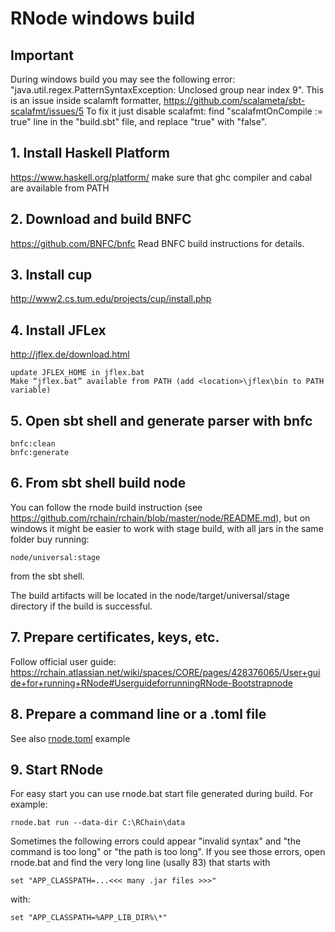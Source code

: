 # RNode windows build
## Important
During windows build you may see the following error: "java.util.regex.PatternSyntaxException: Unclosed group near index 9". This is an issue inside scalamft formatter, https://github.com/scalameta/sbt-scalafmt/issues/5
To fix it just disable scalafmt: find "scalafmtOnCompile := true" line in the "build.sbt" file, and replace "true" with "false".

## 1. Install Haskell Platform
https://www.haskell.org/platform/
	make sure that ghc compiler and cabal are available from PATH

## 2. Download and build BNFC
https://github.com/BNFC/bnfc
	Read BNFC build instructions for details.

## 3. Install cup
http://www2.cs.tum.edu/projects/cup/install.php

## 4. Install JFLex
http://jflex.de/download.html
	
	update JFLEX_HOME in jflex.bat
	Make “jflex.bat” available from PATH (add <location>\jflex\bin to PATH variable)

## 5. Open sbt shell and generate parser with bnfc
```
bnfc:clean
bnfc:generate
```
## 6. From sbt shell build node

You can follow the rnode build instruction (see https://github.com/rchain/rchain/blob/master/node/README.md), but on windows it might be easier to work with stage build, with all jars in the same folder buy running:
```
node/universal:stage
```
from the sbt shell.

The build artifacts will be located in the node/target/universal/stage directory if the build is successful.

## 7. Prepare certificates, keys, etc.
Follow official user guide:
https://rchain.atlassian.net/wiki/spaces/CORE/pages/428376065/User+guide+for+running+RNode#UserguideforrunningRNode-Bootstrapnode

## 8. Prepare a command line or a .toml file
See also [rnode.toml](rnode.toml) example

## 9. Start RNode
For easy start you can use rnode.bat start file generated during build. For example:
```
rnode.bat run --data-dir C:\RChain\data
```

Sometimes the following errors could appear "invalid syntax" and "the command is too long" or "the path is too long". If you see those errors, open rnode.bat and find the very long line (usally 83) that starts with 
```
set "APP_CLASSPATH=...<<< many .jar files >>>" 
```
with:
```
set "APP_CLASSPATH=%APP_LIB_DIR%\*"
```
